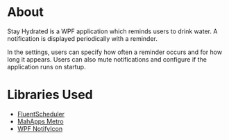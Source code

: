 # About

Stay Hydrated is a WPF application which reminds users to drink water. A notification is displayed periodically with a reminder. 

In the settings, users can specify how often a reminder occurs and for how long it appears. Users can also mute notifications and configure if the application runs on startup.

# Libraries Used

- [FluentScheduler](https://github.com/fluentscheduler/FluentScheduler)
- [MahApps Metro](https://github.com/MahApps/MahApps.Metro)
- [WPF NotifyIcon](http://www.hardcodet.net/wpf-notifyicon)

